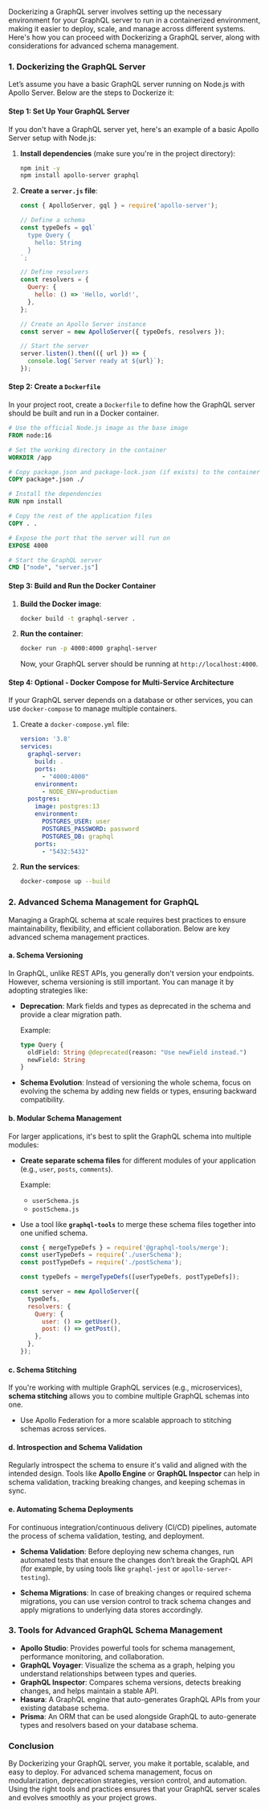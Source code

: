 Dockerizing a GraphQL server involves setting up the necessary environment for your GraphQL server to run in a containerized environment, making it easier to deploy, scale, and manage across different systems. Here's how you can proceed with Dockerizing a GraphQL server, along with considerations for advanced schema management.

### 1. Dockerizing the GraphQL Server

Let’s assume you have a basic GraphQL server running on Node.js with Apollo Server. Below are the steps to Dockerize it:

#### Step 1: Set Up Your GraphQL Server
If you don't have a GraphQL server yet, here's an example of a basic Apollo Server setup with Node.js:

1. **Install dependencies** (make sure you're in the project directory):
   ```bash
   npm init -y
   npm install apollo-server graphql
   ```

2. **Create a `server.js` file**:
   ```javascript
   const { ApolloServer, gql } = require('apollo-server');

   // Define a schema
   const typeDefs = gql`
     type Query {
       hello: String
     }
   `;

   // Define resolvers
   const resolvers = {
     Query: {
       hello: () => 'Hello, world!',
     },
   };

   // Create an Apollo Server instance
   const server = new ApolloServer({ typeDefs, resolvers });

   // Start the server
   server.listen().then(({ url }) => {
     console.log(`Server ready at ${url}`);
   });
   ```

#### Step 2: Create a `Dockerfile`
In your project root, create a `Dockerfile` to define how the GraphQL server should be built and run in a Docker container.

```Dockerfile
# Use the official Node.js image as the base image
FROM node:16

# Set the working directory in the container
WORKDIR /app

# Copy package.json and package-lock.json (if exists) to the container
COPY package*.json ./

# Install the dependencies
RUN npm install

# Copy the rest of the application files
COPY . .

# Expose the port that the server will run on
EXPOSE 4000

# Start the GraphQL server
CMD ["node", "server.js"]
```

#### Step 3: Build and Run the Docker Container

1. **Build the Docker image**:
   ```bash
   docker build -t graphql-server .
   ```

2. **Run the container**:
   ```bash
   docker run -p 4000:4000 graphql-server
   ```

   Now, your GraphQL server should be running at `http://localhost:4000`.

#### Step 4: Optional - Docker Compose for Multi-Service Architecture

If your GraphQL server depends on a database or other services, you can use `docker-compose` to manage multiple containers.

1. Create a `docker-compose.yml` file:
   ```yaml
   version: '3.8'
   services:
     graphql-server:
       build: .
       ports:
         - "4000:4000"
       environment:
         - NODE_ENV=production
     postgres:
       image: postgres:13
       environment:
         POSTGRES_USER: user
         POSTGRES_PASSWORD: password
         POSTGRES_DB: graphql
       ports:
         - "5432:5432"
   ```

2. **Run the services**:
   ```bash
   docker-compose up --build
   ```

### 2. Advanced Schema Management for GraphQL

Managing a GraphQL schema at scale requires best practices to ensure maintainability, flexibility, and efficient collaboration. Below are key advanced schema management practices.

#### a. **Schema Versioning**
In GraphQL, unlike REST APIs, you generally don't version your endpoints. However, schema versioning is still important. You can manage it by adopting strategies like:

- **Deprecation**: Mark fields and types as deprecated in the schema and provide a clear migration path.
  
  Example:
  ```graphql
  type Query {
    oldField: String @deprecated(reason: "Use newField instead.")
    newField: String
  }
  ```

- **Schema Evolution**: Instead of versioning the whole schema, focus on evolving the schema by adding new fields or types, ensuring backward compatibility.

#### b. **Modular Schema Management**

For larger applications, it's best to split the GraphQL schema into multiple modules:

- **Create separate schema files** for different modules of your application (e.g., `user`, `posts`, `comments`).
  
  Example:
  - `userSchema.js`
  - `postSchema.js`

- Use a tool like **`graphql-tools`** to merge these schema files together into one unified schema.

  ```javascript
  const { mergeTypeDefs } = require('@graphql-tools/merge');
  const userTypeDefs = require('./userSchema');
  const postTypeDefs = require('./postSchema');

  const typeDefs = mergeTypeDefs([userTypeDefs, postTypeDefs]);

  const server = new ApolloServer({
    typeDefs,
    resolvers: {
      Query: {
        user: () => getUser(),
        post: () => getPost(),
      },
    },
  });
  ```

#### c. **Schema Stitching**
If you're working with multiple GraphQL services (e.g., microservices), **schema stitching** allows you to combine multiple GraphQL schemas into one.

- Use Apollo Federation for a more scalable approach to stitching schemas across services.

#### d. **Introspection and Schema Validation**
Regularly introspect the schema to ensure it's valid and aligned with the intended design. Tools like **Apollo Engine** or **GraphQL Inspector** can help in schema validation, tracking breaking changes, and keeping schemas in sync.

#### e. **Automating Schema Deployments**
For continuous integration/continuous delivery (CI/CD) pipelines, automate the process of schema validation, testing, and deployment.

- **Schema Validation**: Before deploying new schema changes, run automated tests that ensure the changes don’t break the GraphQL API (for example, by using tools like `graphql-jest` or `apollo-server-testing`).
  
- **Schema Migrations**: In case of breaking changes or required schema migrations, you can use version control to track schema changes and apply migrations to underlying data stores accordingly.

### 3. Tools for Advanced GraphQL Schema Management

- **Apollo Studio**: Provides powerful tools for schema management, performance monitoring, and collaboration.
- **GraphQL Voyager**: Visualize the schema as a graph, helping you understand relationships between types and queries.
- **GraphQL Inspector**: Compares schema versions, detects breaking changes, and helps maintain a stable API.
- **Hasura**: A GraphQL engine that auto-generates GraphQL APIs from your existing database schema.
- **Prisma**: An ORM that can be used alongside GraphQL to auto-generate types and resolvers based on your database schema.

### Conclusion

By Dockerizing your GraphQL server, you make it portable, scalable, and easy to deploy. For advanced schema management, focus on modularization, deprecation strategies, version control, and automation. Using the right tools and practices ensures that your GraphQL server scales and evolves smoothly as your project grows.